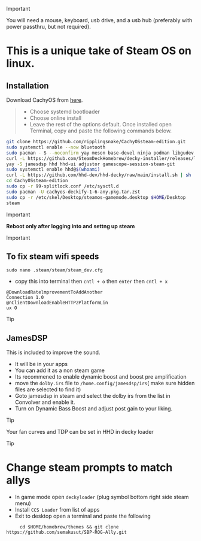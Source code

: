 

> [!IMPORTANT]
> You will need a mouse, keyboard, usb drive, and a usb hub (preferably with power passthru, but not required).

# This is a unique take of Steam OS on linux.

## Installation

Download CachyOS from [here](https://iso.cachyos.org/240401/cachyos-kde-linux-240401.iso).
> + Choose systemd bootloader
> + Choose online install
> + Leave the rest of the options default.
> Once installed open Terminal, copy and paste the following commands below.
```sh
git clone https://github.com/ripplingsnake/CachyOSsteam-edition.git
sudo systemctl enable --now bluetooth
sudo pacman - S --noconfirm yay meson base-devel ninja podman libgudev rust cachyos-gaming-meta gamescope-plus 
curl -L https://github.com/SteamDeckHomebrew/decky-installer/releases/latest/download/install_release.sh | sh
yay -S jamesdsp hhd hhd-ui adjustor gamescope-session-steam-git
sudo systemctl enable hhd@$(whoami)
curl -L https://github.com/hhd-dev/hhd-decky/raw/main/install.sh | sh
cd CachyOSsteam-edition
sudo cp -r 99-splitlock.conf /etc/sysctl.d
sudo pacman -U cachyos-deckify-1-6-any.pkg.tar.zst
sudo cp -r /etc/skel/Desktop/steamos-gamemode.desktop $HOME/Desktop
steam

```

> [!IMPORTANT]
> **Reboot only after logging into and settng up steam**
> 

> [!IMPORTANT]
> ## To fix steam wifi speeds
>```
> sudo nano .steam/steam/steam_dev.cfg
> ```
> + copy this into terminal then `cntl + o` then `enter` then `cntl + x`

```
@DownloadRatelmprovementToAddAnother
Connection 1.0
@nClientDownloadEnableHTTP2PlatformLin
ux O
```

> [!TIP]
> ## JamesDSP
> This is included to improve the sound.
> + It will be in your apps
> + You can add it as a non steam game
> + Its recommened to enable dynamic boost and boost pre amplification
> + move the `dolby.irs` file to `/home.config/jamesdsp/irs`( make sure hidden files are selected to find it)
> + Goto jamesdsp in steam and select the dolby irs from the list in Convolver and enable it.
> + Turn on Dynamic Bass Boost and adjust post gain to your liking.


> [!TIP]
> Your fan curves and TDP can be set  in HHD in decky loader


>[!TIP]
> # Change steam prompts to match allys
> + In game mode open `deckyloader` (plug symbol bottom right side steam menu)
> + Install `CCS Loader` from list of apps
> +  Exit to desktop open a terminal and paste the following 
 ```
      cd $HOME/homebrew/themes && git clone https://github.com/semakusut/SBP-ROG-Ally.git

```







